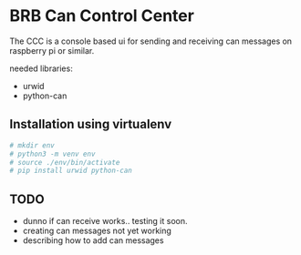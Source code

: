 BRB Can Control Center
======================
The CCC is a console based ui for sending and receiving can messages on raspberry pi or similar.

needed libraries:
- urwid
- python-can


Installation using virtualenv
-----------------------------
```bash
# mkdir env
# python3 -m venv env
# source ./env/bin/activate
# pip install urwid python-can
```

TODO
----
- dunno if can receive works.. testing it soon.
- creating can messages not yet working
- describing how to add can messages
